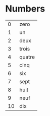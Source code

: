 # Numbers

|     |        |
| --- | ------ |
| 0   | zero   |
| 1   | un     |
| 2   | deux   |
| 3   | trois  |
| 4   | quatre |
| 5   | cinq   |
| 6   | six    |
| 7   | sept   |
| 8   | huit   |
| 9   | neuf   |
| 10  | dix    |
